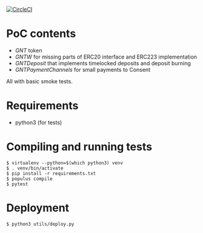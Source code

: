 [![CircleCI](https://circleci.com/gh/golemfactory/golem-contracts.svg?style=shield)](https://circleci.com/gh/golemfactory/golem-contracts)

# PoC contents
* *GNT* token  
* *GNTW* for missing parts of ERC20 interface and ERC223 implementation  
* *GNTDeposit* that implements timelocked deposits and deposit burning
* *GNTPaymentChannels* for small payments to Consent

All with basic smoke tests.

# Requirements
* python3 (for tests)

# Compiling and running tests
`$ virtualenv --python=$(which python3) venv`  
`$ . venv/bin/activate`  
`$ pip install -r requirements.txt`  
`$ populus compile`  
`$ pytest`  

# Deployment
`$ python3 utils/deploy.py`
